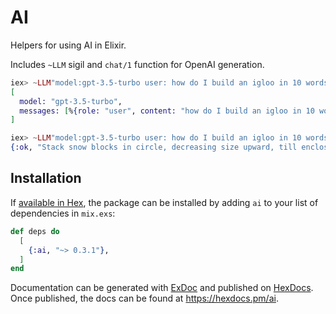 # AI

Helpers for using AI in Elixir.

Includes `~LLM` sigil and `chat/1` function for OpenAI generation.

```elixir
iex> ~LLM"model:gpt-3.5-turbo user: how do I build an igloo in 10 words?"
[
  model: "gpt-3.5-turbo",
  messages: [%{role: "user", content: "how do I build an igloo in 10 words?"}]
]
```

```elixir
iex> ~LLM"model:gpt-3.5-turbo user: how do I build an igloo in 10 words?" |> chat()
{:ok, "Stack snow blocks in circle, decreasing size upward, till enclosed"}
```

## Installation

If [available in Hex](https://hex.pm/docs/publish), the package can be installed
by adding `ai` to your list of dependencies in `mix.exs`:

```elixir
def deps do
  [
    {:ai, "~> 0.3.1"},
  ]
end
```

Documentation can be generated with [ExDoc](https://github.com/elixir-lang/ex_doc)
and published on [HexDocs](https://hexdocs.pm). Once published, the docs can
be found at <https://hexdocs.pm/ai>.
